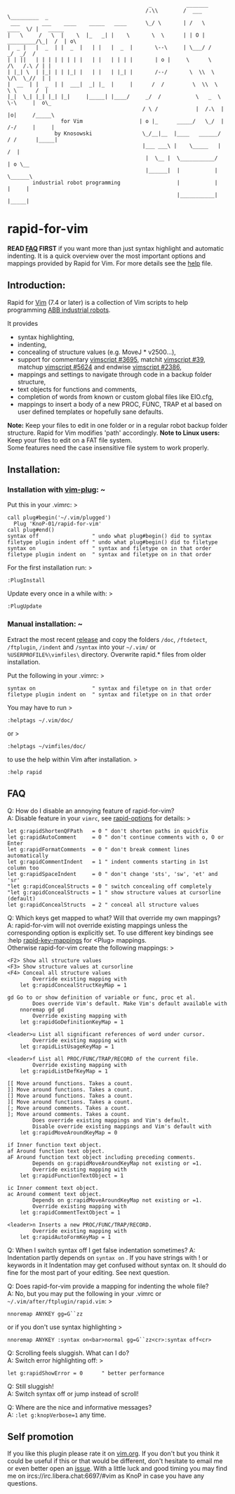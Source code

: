 ```
                                             _           _______
                                            /.\\        /  ___  \_________  _
 ___       ___    ____    _____   ____      \_/ \       | /   \     ____  \/ |   _____
|   \     /   \  |    \  |_   _| |    \       \  \      | | O |  _________/\_|  /  | o\
|  _ |   |  _  | |  _  |   | |   |  _  |       \--\     | \___/ /             _/  _/  /
| | ||   | | | | | | | |   | |   | | | |       | o |     \      \       /\   /.\ / | |
| |_| \  | |_| | | |_| |   | |   | |_| |       /--/       \  \\  \      \/\  \_//  | |
|  __  | |  _  | |  ___|  _| |_  |     |      /  /         \  \\  \      \ \      /  |
|_|  \_| |_| |_| |_|     |_____| |____/     _/  /           \   _  \      \-\     |  o\_
                                           / \ /            |  /.\  |     |o|     /_____\
                 for Vim                  | o |_      _____/   \_/  |     /-/     |     |
               by Knosowski                \_/__|__  |____   ______/     / /      |_____|
                                           |___ ___\ |    \_____   |    /  |
                                            |  \__ |  \___________/     | o \__
                                            |______|  |           |     \______\
        industrial robot programming                  |           |      |     |
                                                      |___________|      |_____|
```
# rapid-for-vim

**READ [FAQ][2] FIRST** if you want more than just syntax highlight and 
automatic indenting. It is a quick overview over the most important options 
and mappings provided by Rapid for Vim. For more details see the [help][3] file.

## Introduction:

Rapid for [Vim][10] (7.4 or later) is a collection of Vim scripts to help
programming [ABB industrial robots][9]. 

It provides
* syntax highlighting,
* indenting,
* concealing of structure values (e.g. MoveJ \* v2500...),
* support for commentary [vimscript #3695][7], matchit [vimscript #39][8], 
    matchup [vimscript #5624][11] and endwise [vimscript #2386][12],
* mappings and settings to navigate through code in a backup folder structure,
* text objects for functions and comments,
* completion of words from known or custom global files like EIO.cfg,
* mappings to insert a body of a new PROC, FUNC, TRAP et al based on user
    defined templates or hopefully sane defaults.

**Note:** Keep your files to edit in one folder or in a regular robot 
backup folder structure. Rapid for Vim modifies 'path' accordingly.
**Note to Linux users:** Keep your files to edit on a FAT file system.  
Some features need the case insensitive file system to work properly.


## Installation:

### Installation with [vim-plug][14]:  ~  

Put this in your .vimrc:  >

    call plug#begin('~/.vim/plugged')
      Plug 'KnoP-01/rapid-for-vim'
    call plug#end()
    syntax off                 " undo what plug#begin() did to syntax
    filetype plugin indent off " undo what plug#begin() did to filetype
    syntax on                  " syntax and filetype on in that order
    filetype plugin indent on  " syntax and filetype on in that order

For the first installation run: >

    :PlugInstall

Update every once in a while with: >

    :PlugUpdate

### Manual installation:  ~  

Extract the most recent [release][1] and copy the folders 
`/doc`, `/ftdetect`, `/ftplugin`, `/indent` and `/syntax` 
into your `~/.vim/` or `%USERPROFILE%\vimfiles\` directory. 
Overwrite rapid.\* files from older installation. 

Put the following in your .vimrc: >

    syntax on                  " syntax and filetype on in that order
    filetype plugin indent on  " syntax and filetype on in that order

You may have to run >

    :helptags ~/.vim/doc/

or >

    :helptags ~/vimfiles/doc/

to use the help within Vim after installation. >

    :help rapid


## FAQ

Q: How do I disable an annoying feature of rapid-for-vim?  
A: Disable feature in your `vimrc`, see [rapid-options][6] for details: >

    let g:rapidShortenQFPath   = 0 " don't shorten paths in quickfix
    let g:rapidAutoComment     = 0 " don't continue comments with o, O or Enter
    let g:rapidFormatComments  = 0 " don't break comment lines automatically
    let g:rapidCommentIndent   = 1 " indent comments starting in 1st column too
    let g:rapidSpaceIndent     = 0 " don't change 'sts', 'sw', 'et' and 'sr'
    "let g:rapidConcealStructs = 0 " switch concealing off completely
    "let g:rapidConcealStructs = 1 " show structure values at cursorline (default)
    let g:rapidConcealStructs  = 2 " conceal all structure values

Q: Which keys get mapped to what? Will that override my own mappings?  
A: rapid-for-vim will not override existing mappings unless the corresponding
   option is explicitly set. To use different key bindings see :help 
   [rapid-key-mappings][13] for \<Plug\> mappings.  
   Otherwise rapid-for-vim create the following mappings: >

    <F2> Show all structure values
    <F3> Show structure values at cursorline
    <F4> Conceal all structure values
            Override existing mapping with
        let g:rapidConcealStructKeyMap = 1

    gd Go to or show definition of variable or func, proc et al.
            Does override Vim's default. Make Vim's default available with 
        nnoremap gd gd
            Override existing mapping with
        let g:rapidGoDefinitionKeyMap = 1

    <leader>u List all significant references of word under cursor.
            Override existing mapping with
        let g:rapidListUsageKeyMap = 1

    <leader>f List all PROC/FUNC/TRAP/RECORD of the current file.
            Override existing mapping with
        let g:rapidListDefKeyMap = 1

    [[ Move around functions. Takes a count.
    ]] Move around functions. Takes a count.
    [] Move around functions. Takes a count.
    ][ Move around functions. Takes a count.
    [; Move around comments. Takes a count.
    ]; Move around comments. Takes a count.
            Does override existing mappings and Vim's default.
            Disable override existing mappings and Vim's default with
        let g:rapidMoveAroundKeyMap = 0

    if Inner function text object.
    af Around function text object.
    aF Around function text object including preceding comments.
            Depends on g:rapidMoveAroundKeyMap not existing or =1.
            Override existing mapping with
        let g:rapidFunctionTextObject = 1

    ic Inner comment text object.
    ac Around comment text object.
            Depends on g:rapidMoveAroundKeyMap not existing or =1.
            Override existing mapping with
        let g:rapidCommentTextObject = 1

    <leader>n Inserts a new PROC/FUNC/TRAP/RECORD.
            Override existing mapping with
        let g:rapidAutoFormKeyMap = 1

Q: When I switch syntax off I get false indentation sometimes?
A: Indentation partly depends on `syntax on` . If you have strings with ! or
   keywords in it Indentation may get confused without syntax on. It should
   do fine for the most part of your editing. See next question.

Q: Does rapid-for-vim provide a mapping for indenting the whole file?  
A: No, but you may put the following in your .vimrc or
   `~/.vim/after/ftplugin/rapid.vim`: >

    nnoremap ANYKEY gg=G``zz

or if you don't use syntax highlighting >

    nnoremap ANYKEY :syntax on<bar>normal gg=G``zz<cr>:syntax off<cr>

Q: Scrolling feels sluggish. What can I do?  
A: Switch error highlighting off: >

    let g:rapidShowError = 0      " better performance

Q: Still sluggish!  
A: Switch syntax off or jump instead of scroll!  

Q: Where are the nice and informative messages?  
A: `:let g:knopVerbose=1` any time.  

## Self promotion

If you like this plugin please rate it on [vim.org][4]. If you don't but you
think it could be useful if this or that would be different, don't hesitate to
email me or even better open an [issue][5]. With a little luck and good
timing you may find me on ircs://irc.libera.chat:6697/#vim as KnoP in case you
have any questions.  

[1]: https://github.com/KnoP-01/rapid-for-vim/releases/latest
[2]: https://github.com/KnoP-01/rapid-for-vim#FAQ
[3]: https://github.com/KnoP-01/rapid-for-vim/blob/master/doc/rapid.txt#L203
[4]: https://www.vim.org/scripts/script.php?script_id=5348
[5]: https://github.com/KnoP-01/rapid-for-vim/issues
[6]: https://github.com/KnoP-01/rapid-for-vim/blob/master/doc/rapid.txt#L221
[7]: https://github.com/tpope/vim-commentary
[8]: https://www.vim.org/scripts/script.php?script_id=39
[9]: https://new.abb.com/products/robotics/industrial-robots
[10]: https://www.vim.org/
[11]: https://github.com/andymass/vim-matchup
[12]: https://github.com/tpope/vim-endwise
[13]: https://github.com/KnoP-01/rapid-for-vim/blob/master/doc/rapid.txt#L233
[14]: https://github.com/junegunn/vim-plug
